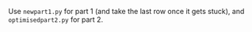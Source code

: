 Use `newpart1.py` for part 1 (and take the last row once it gets stuck), and `optimisedpart2.py` for part 2.
